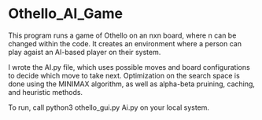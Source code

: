 # Othello_AI_Game

This program runs a game of Othello on an nxn board, where n can be changed within the code. It creates an environment where a person can play agaist an AI-based player on their system. 

I wrote the AI.py file, which uses possible moves and board configurations to decide which move to take next. Optimization on the search space is done using the MINIMAX algorithm, as well as alpha-beta pruining, caching, and heuristic methods.

To run, call python3 othello_gui.py Ai.py on your local system.
